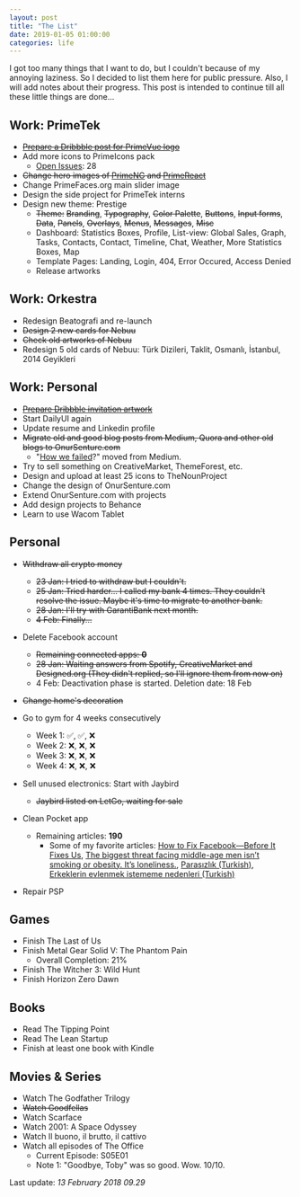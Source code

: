 ```yaml
---
layout: post		
title: "The List"		
date: 2019-01-05 01:00:00		
categories: life
---
```


I got too many things that I want to do, but I couldn't because of my annoying laziness. So I decided to list them here for public pressure. Also, I will add notes about their progress. This post is intended to continue till all these little things are done... 

## Work: PrimeTek
- [~~Prepare a Dribbble post for PrimeVue logo~~](https://dribbble.com/shots/5906210-PrimeVue-Logo)
- Add more icons to PrimeIcons pack
    - [Open Issues](https://github.com/primefaces/primeicons/issues): 28
- ~~Change hero images of [PrimeNG](https://github.com/primefaces/primeng/commit/ff9f8a2442da44f8ba00447b174f0d34e1c10e89) and [PrimeReact](https://github.com/primefaces/primereact/commit/c8b756e4281cfaf8448553d7410a1fefd1099e7e)~~
- Change PrimeFaces.org main slider image
- Design the side project for PrimeTek interns
- Design new theme: Prestige
    - ~~Theme:~~ ~~Branding~~, ~~Typography~~, ~~Color Palette~~, ~~Buttons~~, ~~Input forms~~, ~~Data~~, ~~Panels~~, ~~Overlays~~, ~~Menus~~, ~~Messages~~, ~~Misc~~
    - Dashboard: Statistics Boxes, Profile, List-view: Global Sales, Graph, Tasks, Contacts, Contact, Timeline, Chat, Weather, More Statistics Boxes, Map
    - Template Pages: Landing, Login, 404, Error Occured, Access Denied
    - Release artworks

## Work: Orkestra
- Redesign Beatografi and re-launch
- ~~Design 2 new cards for Nebuu~~
- ~~Check old artworks of Nebuu~~
- Redesign 5 old cards of Nebuu: Türk Dizileri, Taklit, Osmanlı, İstanbul, 2014 Geyikleri

## Work: Personal
- [~~Prepare Dribbble invitation artwork~~](https://dribbble.com/shots/5922276-2x-Dribbble-Invites)
- Start DailyUI again
- Update resume and Linkedin profile
- ~~Migrate old and good blog posts from Medium, Quora and other old blogs to OnurSenture.com~~
    - "[How we failed](https://onursenture.com/2014/03/how-we-failed)?" moved from Medium.
- Try to sell something on CreativeMarket, ThemeForest, etc.
- Design and upload at least 25 icons to TheNounProject
- Change the design of OnurSenture.com
- Extend OnurSenture.com with projects
- Add design projects to Behance
- Learn to use Wacom Tablet

## Personal
- ~~Withdraw all crypto money~~
    - ~~23 Jan: I tried to withdraw but I couldn't.~~
    - ~~25 Jan: Tried harder... I called my bank 4 times. They couldn't resolve the issue. Maybe it's time to migrate to another bank.~~
    - ~~28 Jan: I'll try with GarantiBank next month.~~
    - ~~4 Feb: Finally...~~ 

- Delete Facebook account
    - ~~Remaining connected apps: **0**~~
    - ~~28 Jan: Waiting answers from Spotify, CreativeMarket and Designed.org (They didn't replied, so I'll ignore them from now on)~~
    - 4 Feb: Deactivation phase is started. Deletion date: 18 Feb
- ~~Change home's decoration~~
- Go to gym for 4 weeks consecutively
    - Week 1: ✅, ✅, ❌
    - Week 2: ❌, ❌, ❌
    - Week 3: ❌, ❌, ❌
    - Week 4: ❌, ❌, ❌
- Sell unused electronics: Start with Jaybird
    - ~~Jaybird listed on LetGo, waiting for sale~~
- Clean Pocket app
    - Remaining articles: **190**
        - Some of my favorite articles:  [How to Fix Facebook—Before It Fixes Us](https://washingtonmonthly.com/magazine/january-february-march-2018/how-to-fix-facebook-before-it-fixes-us/), [The biggest threat facing middle-age men isn’t smoking or obesity. It’s loneliness.](https://www.bostonglobe.com/magazine/2017/03/09/the-biggest-threat-facing-middle-age-men-isn-smoking-obesity-loneliness/k6saC9FnnHQCUbf5mJ8okL/story.html), [Parasızlık (Turkish)](https://eksisozluk.com/entry/37508733), [Erkeklerin evlenmek istememe nedenleri (Turkish)](https://eksisozluk.com/entry/48838441)
- Repair PSP

## Games
- Finish The Last of Us
- Finish Metal Gear Solid V: The Phantom Pain
    - Overall Completion: 21%
- Finish The Witcher 3: Wild Hunt
- Finish Horizon Zero Dawn

## Books
- Read The Tipping Point
- Read The Lean Startup
- Finish at least one book with Kindle

## Movies & Series
- Watch The Godfather Trilogy
- ~~Watch Goodfellas~~
- Watch Scarface
- Watch 2001: A Space Odyssey
- Watch Il buono, il brutto, il cattivo
- Watch all episodes of The Office
    - Current Episode: S05E01
    - Note 1: "Goodbye, Toby" was so good. Wow. 10/10.

Last update: *13 February 2018 09.29*